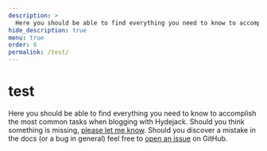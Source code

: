 ```yaml
---
description: >
  Here you should be able to find everything you need to know to accomplish the most common tasks when blogging with Hydejack.
hide_description: true
menu: true
order: 6
permalink: /test/
---
```


# test
Here you should be able to find everything you need to know to accomplish the most common tasks when blogging with Hydejack.
Should you think something is missing, [please let me know](mailto:mail@qwtel.com).
Should you discover a mistake in the docs (or a bug in general) feel free to [open an issue](https://github.com/qwtel/hydejack/issues) on GitHub.